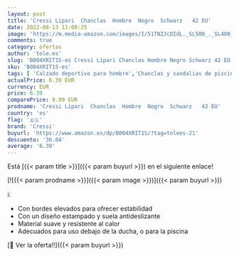 ```yaml
---
layout: post
title: 'Cressi Lipari  Chanclas  Hombre  Negro  Schwarz   42 EU'
date: 2022-08-13 11:00:25
image: 'https://m.media-amazon.com/images/I/51TNZJcDIdL._SL500_._SL400_.jpg'
comments: true
category: ofertas
author: 'tole.es'
slug: 'B004XRIT1S-es Cressi Lipari Chanclas Hombre Negro Schwarz 42 EU'
sku: 'B004XRIT1S-es'
tags: [ 'Calzado deportivo para hombre','Chanclas y sandalias de piscina para hombre','Zapatillas y calzado deportivo para hombre','Zapatos','Zapatos para hombre','Zapatos y complementos','chanclas','cressi','🇪🇸', ]
actualPrice: 6.39 EUR
currency: EUR
price: 6.39
comparePrice: 9.99 EUR
prodname: 'Cressi Lipari  Chanclas  Hombre  Negro  Schwarz   42 EU'
country: 'es'
flag: '🇪🇸'
brand: 'Cressi'
buyurl: 'https://www.amazon.es/dp/B004XRIT1S/?tag=tolees-21'
descuento: '36.04'
average: '6.39'
---
```


Está [{{< param title >}}]({{< param buyurl >}}) en el siguiente enlace!

[![{{< param prodname >}}]({{< param image >}})]({{< param buyurl >}})

ℹ️:

- Con bordes elevados para ofrecer estabilidad
- Con un diseño estampado y suela antideslizante
- Material suave y resistente al calor
- Adecuados para uso debajo de la ducha, o para la piscina

[🛒 Ver la oferta!!]({{< param buyurl >}})
